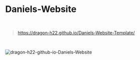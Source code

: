 # Daniels-Website

<br>

> https://dragon-h22.github.io/Daniels-Website-Template/

<br>


![dragon-h22-github-io-Daniels-Website](https://user-images.githubusercontent.com/88390970/190855567-c2c9c1ed-cadb-4292-950e-4d07acb2b5ac.png)
